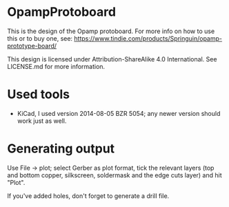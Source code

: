 # OpampProtoboard
This is the design of the Opamp protoboard. For more info on how to use this or to buy one, see: https://www.tindie.com/products/Springuin/opamp-prototype-board/ 

This design is licensed under Attribution-ShareAlike 4.0 International. See LICENSE.md for more information.

# Used tools
- KiCad, I used version 2014-08-05 BZR 5054; any newer version should work just as well.

# Generating output
Use File -> plot; select Gerber as plot format, tick the relevant layers (top and bottom copper, silkscreen, soldermask and the edge cuts layer) and hit "Plot". 

If you've added holes, don't forget to generate a drill file.